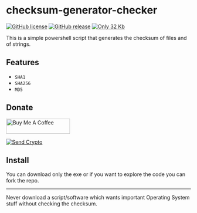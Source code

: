 # checksum-generator-checker

[![GitHub license](https://img.shields.io/github/license/FabianWassermann/checksum-generator-checker)](https://github.com/FabianWassermann/checksum-generator-checker/blob/master/LICENSE)
[![GitHub release](https://img.shields.io/github/release/FabianWassermann/checksum-generator-checker)](https://GitHub.com/FabianWassermann/checksum-generator-checker/releases/)
[![Only 32 Kb](https://img.shields.io/github/repo-size/fabianwassermann/checksum-generator-checker)](https://github.com/FabianWassermann/checksum-generator-checker/blob/master/)

This is a simple powershell script that generates the checksum of files and of strings.

## Features

- ```SHA1```
- ```SHA256```
- ```MD5```

## Donate

<a href="https://www.buymeacoffee.com/F4Bz3" target="_blank"><img src="https://cdn.buymeacoffee.com/buttons/default-orange.png" alt="Buy Me A Coffee" height="41" width="174"></a>

[![Send Crypto](https://img.shields.io/badge/send%20crypto-thanks!-blueviolet)](https://github.com/FabianWassermann/FabianWassermann/blob/main/Crypto-Addesses.md)

## Install

You can download only the exe or if you want to explore the code you can fork the repo.

-----------------------------------------------------------------------------------------------------------

Never download a script/software which wants important Operating System stuff without checking the checksum.

